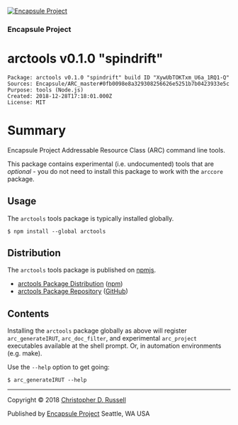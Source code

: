 [![Encapsule Project](https://encapsule.io/images/blue-burst-encapsule.io-icon-72x72.png "Encapsule Project")](https://encapsule.io)

### Encapsule Project

# arctools v0.1.0 "spindrift"

```
Package: arctools v0.1.0 "spindrift" build ID "XywUbTOKTxm_U6a_1RQ1-Q"
Sources: Encapsule/ARC_master#0fb0098e8a329308256626e5251b7b0423933e5c
Purpose: tools (Node.js)
Created: 2018-12-28T17:18:01.000Z
License: MIT
```

# Summary

Encapsule Project Addressable Resource Class (ARC) command line tools.

This package contains experimental (i.e. undocumented) tools that are _optional_ - you do not need to install this package to work with the `arccore` package.

## Usage

The `arctools` tools package is typically installed globally.

```
$ npm install --global arctools
```

## Distribution

The `arctools` tools package is published on [npmjs](https://npmjs.com).

- [arctools Package Distribution](https://npmjs.com/package/arctools/v/0.1.0) ([npm](https://www.npmjs.com/~chrisrus))
- [arctools Package Repository](https://github.com/Encapsule/arctools) ([GitHub](https://github.com/Encapsule))

## Contents

Installing the `arctools` package globally as above will register `arc_generateIRUT`, `arc_doc_filter`, and experimental `arc_project` executables available at the shell prompt. Or, in automation environments (e.g. make).

Use the `--help` option to get going:

```
$ arc_generateIRUT --help
```

<hr>

Copyright &copy; 2018 [Christopher D. Russell](http://chrisrussell.net)

Published by [Encapsule Project](https://encapsule.io) Seattle, WA USA